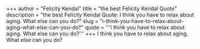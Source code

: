 +++
author = "Felicity Kendal"
title = "the best Felicity Kendal Quote"
description = "the best Felicity Kendal Quote: I think you have to relax about aging. What else can you do?"
slug = "i-think-you-have-to-relax-about-aging-what-else-can-you-do?"
quote = '''I think you have to relax about aging. What else can you do?'''
+++
I think you have to relax about aging. What else can you do?
